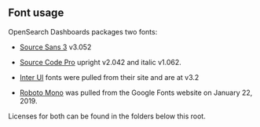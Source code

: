 ## Font usage

OpenSearch Dashboards packages two fonts:

* [Source Sans 3](https://github.com/adobe-fonts/source-sans) v3.052
* [Source Code Pro](https://github.com/adobe-fonts/source-code-pro) upright v2.042 and italic v1.062.

* [Inter UI](https://rsms.me/inter/) fonts were pulled from their site and are at v3.2
* [Roboto Mono](https://fonts.google.com/specimen/Roboto+Mono) was pulled from the Google Fonts website on January 22, 2019.

Licenses for both can be found in the folders below this root.
